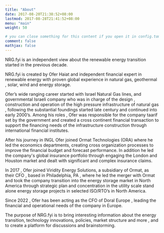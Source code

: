```yaml
---
title: "About"
date: 2017-08-20T21:38:52+08:00
lastmod: 2017-08-28T21:41:52+08:00
menu: "main"
weight: 50

# you can close something for this content if you open it in config.toml.
comment: false
mathjax: false
---
```


NRG.fyi is an independent view about the renewable energy transition started in the previous decade.

NRG.fyi is created by Ofer Haiat and independent financial expert in renewable energy with proven global experience in natural gas, geothermal , solar, wind and energy storage. 

Ofer’s wide ranging career started with Israel Natural Gas lines, and governmental Israeli company who was in charge of the design , construction and operation of the high pressure infrastructure of natural gas , following the substantial foundings started late century and continued into early 2000’s. Among his roles , Ofer was responsible for the company taarif set by the government and created a cross continent financial transaction to support the financing needs of the infrastructure construction through international financial institutes.

After his journey in INGL Ofer joined Ormat Technologies (ORA) where he led the economics departments, creating cross organization processes to improve the financial budget and forecast performance. In addition he led the company's global insurance portfolio through engaging the London and Houston market and dealt with significant and complex insurance claims.

In 2017 , Ofer joined Viridity Energy Solutions, a subsidiary of Ormat, as their CFO , based in Philadelphia, PA , where he led the merger with Ormat and took the company transition into the energy storage market in North America through strategic plan and concentration in the utility scale stand alone energy storage projects in selected ISO/RTO’s in North America.

Since 2022 , Ofer has been acting as the CFO of Doral Europe , leading the financial and operational needs of the company in Europe.  

The purpose of NRG.fyi is to bring interesting information about the energy transition, technology innovations, policies, market structure and more , and to create a platform for discussions and brainstorming.

